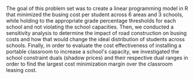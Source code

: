 The goal of this problem set was to create a linear programming model in R that minimized the busing cost per student across 6 areas and 3 schools, while holding to the appropriate grade percentage thresholds for each school and not violating the school capacities. Then, we conducted a sensitivity analysis to determine the impact of road construction on busing costs and how that would change the ideal distribution of students across schools. Finally, in order to evaluate the cost effectiveness of installing a portable classroom to increase a school's capacity, we investigated the school constraint duals (shadow prices) and their respective dual ranges in order to find the largest cost minimization margin over the classroom leasing cost. 

